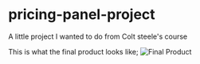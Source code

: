 # pricing-panel-project
A little project I wanted to do from Colt steele's course

This is what the final product looks like;
![Final Product](https://user-images.githubusercontent.com/70505831/171107493-3bcd4ef3-5297-4ad6-8611-c61bfcc8d0b0.png)
